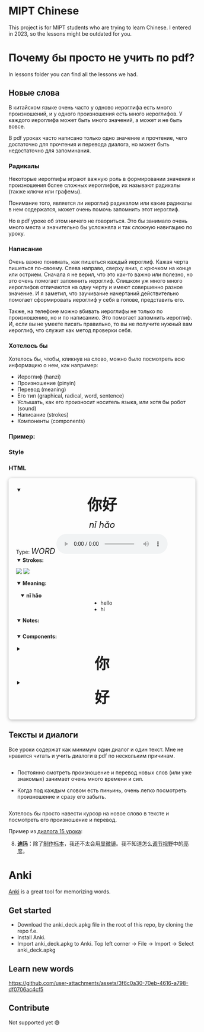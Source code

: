 # MIPT Chinese

This project is for MIPT students who are trying to learn Chinese.
I entered in 2023, so the lessons might be outdated for you.

# Почему бы просто не учить по pdf?

In lessons folder you can find all the lessons we had.

## Новые слова

В китайском языке очень часто у одново иероглифа есть много произношений, и у
одного произношения есть много иероглифов.
У каждого иероглифа может быть много значений, а может и не быть вовсе.

В pdf уроках часто написано только одно значение и прочтение, чего достаточно
для прочтения и перевода диалога, но может быть недостаточно для запоминания.

### Радикалы

Некоторые иероглифы играют важную роль в формировании значения и произношения
более сложных иероглифов, их называют радикалы (также ключи или графемы).

Понимание того, является ли иероглиф радикалом или какие радикалы в нем
содержатся, может очень помочь запомнить этот иероглиф.

Но в pdf уроке об этом ничего не говориться. Это бы занимало очень много места
и значительно бы усложняла и так сложную навигацию по уроку.

### Написание

Очень важно понимать, как пишеться каждый иероглиф.
Кажая черта пишеться по-своему. Слева направо, сверху вниз, с крючком на конце или острием.
Сначала я не верил, что это как-то важно или полезно, но это очень помогает запомнить иероглиф.
Слишком уж много много иероглифов отличаются на одну черту и имеют совершенно разное значение.
И я заметил, что заучивание начертаний действительно помогает сформировать иероглиф у себя в голове, представить его.

Также, на телефоне можно вбивать иероглифы не только по произношению, но и по написанию.
Это помогает запомнить иероглиф. И, если вы не умеете писать правильно, то вы не получите нужный вам иероглиф, что служит как метод проверки себя.

### Хотелось бы

Хотелось бы, чтобы, кликнув на слово, можно было посмотреть всю информацию о нем, как например:

- Иероглиф (hanzi)
- Произношение (pinyin)
- Перевод (meaning)
- Его тип (graphical, radical, word, sentence)
- Услышать, как его произносит носитель языка, или хотя бы робот (sound)
- Написание (strokes)
- Компоненты (components)

### Пример:

### Style

<style>
summary {
  cursor: pointer;
  font-weight: bold; /* Bold text for summary */
  /*color: #333; /* Darker text color */
  padding: 3px;
  border-radius: 5px; /* Rounded corners */
  outline: none; /* Remove focus outline */
}

summary:hover {
  background-color: #007bff; /* Blue background on hover */
  color: white; /* White text on hover */
}

.title {
  font-size: 2rem;
  margin-bottom: 10px;
  text-align: center;
}

.info {
  border-radius: 8px; /* Rounded corners */
  padding: 20px; /* Padding inside cards */
  margin-bottom: 20px; /* Space between cards */
  box-shadow: 0 2px 10px rgba(0, 0, 0, 0.3); /* Shadow for depth */
}

.hanzi {
  font-size: 2.5rem; /* Large size for Hanzi */
  display: block; /* Display on new line */
  text-align: center; /* Center the Hanzi */
}

.front-meaning {
  font-size: 2rem;
  display: block;
  text-align: center;
}

ul {
  display: table;
  margin: 0 auto;
}

.notes2 {
  position: relative;
  top: 5px;
  color: #18adab;
  font-size: 16px;
  width: auto;
  padding-top: 0px;
  padding-left: 20px;
  padding-bottom: 5px;
  padding-right: 20px;
  margin-bottom: 5px;
}

.front-hints {
}

.notes {
}

.pinyin {
  font-size: 1.5rem; /* Big size for pinyin */
  font-style: italic; /* Italicize pinyin */
  /* color: #555; /* Slightly lighter color */
  text-align: center; /* Center the pinyin */
  margin: 10px 0;
}

.hanzi-type {
  font-size: 1.3rem; /* Big size for pinyin */
  font-style: italic; /* Italicize pinyin */
}

.sound {
  display: inline; /* or inline-block */
}

.meaning {
}

.meaning-item {
  padding: 10px; /* Padding for meanings */
  /* background-color: #f7f7f7; /* Light gray background */
  border-radius: 4px; /* Rounded corners */
}

/* Image Styling */
.animated-gif {
  width: 100px; /* Fixed width for gifs */
  height: auto; /* Maintain aspect ratio */
  margin: 10px auto; /* Centering */
}

/* Components Container */
.components {
  margin-top: 20px; /* Space above components */
  display: flex;
  flex-direction: column; /* Vertical alignment */
}

.components-item {
  margin: 10px 0; /* Vertical space between components */
}

/* Responsive Styles */
@media (max-width: 600px) {
  .hanzi {
    font-size: 2.5rem; /* Smaller size on small screens */
  }
  .pinyin {
    font-size: 1.2rem; /* Responsive size */
  }
  .info {
    padding: 15px; /* Less padding on smaller screens */
  }
}

#images {
  white-space: nowrap;
}
</style>

### HTML

<details class="info" open>
  <summary>
    <span class="hanzi">你好</span>
  </summary>
  <div class="pinyin">nǐ hǎo</div>
  <span class="hanzi-type-block"
    >Type:
    <span class="hanzi-type">WORD</span>
  </span>
  <span class="sound"
    ><audio controls="" src="assets/你好-sound.mp3"></audio
  ></span>
  <details class="strokes" open>
    <summary>Strokes:</summary>
    <div>
      <img class="animated-gif" src="assets/你-strokes.gif" />
      <img class="animated-gif" src="assets/好-strokes.gif" />
    </div>
  </details>
  <details class="meaning" open>
    <summary>Meaning:</summary>
    <div>
      <details class="meaning-item" open="">
        <summary>nǐ hǎo</summary>
        <ul>
          <li>hello</li>
          <li>hi</li>
        </ul>
      </details>
    </div>
  </details>
  <details class="notes" open>
    <summary>Notes:</summary>
  </details>
  <details class="components" open>
    <summary>Components:</summary>
    <div>
      <details class="components-item">
        <summary>
          <span class="hanzi">你</span>
        </summary>
        <div class="pinyin">nǐ</div>
        <span class="hanzi-type-block"
          >Type:
          <span class="hanzi-type">WORD</span>
        </span>
        <span class="sound"
          ><audio controls="" src="assets/你-sound.mp3"></audio
        ></span>
        <details class="strokes" open>
          <summary>Strokes:</summary>
          <div>
            <img class="animated-gif" src="assets/你-strokes.gif" />
          </div>
        </details>
        <details class="meaning" open>
          <summary>Meaning:</summary>
          <div>
            <details class="meaning-item" open="">
              <summary>nǐ</summary>
              <ul>
                <li>you (informal, as opposed to courteous 您[nin2])</li>
              </ul>
            </details>
          </div>
        </details>
        <details class="notes" open>
          <summary>Notes:</summary>
        </details>
        <details class="components" open>
          <summary>Components:</summary>
          <div>
            <details class="components-item">
              <summary>
                <span class="hanzi">亻</span>
              </summary>
              <div class="pinyin">rén</div>
              <span class="hanzi-type-block"
                >Type:
                <span class="hanzi-type">RADICAL</span>
              </span>
              <span class="sound"
                ><audio controls="" src="assets/亻-sound.mp3"></audio
              ></span>
              <details class="strokes" open>
                <summary>Strokes:</summary>
                <div>
                  <img class="animated-gif" src="assets/亻-strokes.gif" />
                </div>
              </details>
              <details class="meaning" open>
                <summary>Meaning:</summary>
                <div>
                  <details class="meaning-item" open="">
                    <summary>1</summary>
                    <ul>
                      <li>human</li>
                    </ul>
                  </details>
                </div>
              </details>
              <details class="notes" open>
                <summary>Notes:</summary>
              </details>
              <details class="components" open>
                <summary>Components:</summary>
                <div>
                  <details class="components-item">
                    <summary>
                      <span class="hanzi">㇒</span>
                    </summary>
                    <div class="pinyin">㇒</div>
                    <span class="hanzi-type-block"
                      >Type:
                      <span class="hanzi-type">GRAPHICAL</span>
                    </span>
                    <span class="sound"
                      ><audio controls="" src="assets/㇒-sound.mp3"></audio
                    ></span>
                    <details class="strokes" open>
                      <summary>Strokes:</summary>
                      <div>
                        <img class="animated-gif" src="assets/㇒-strokes.gif" />
                      </div>
                    </details>
                    <details class="meaning" open>
                      <summary>Meaning:</summary>
                      <div></div>
                    </details>
                    <details class="notes" open>
                      <summary>Notes:</summary>
                    </details>
                    <details class="components" open>
                      <summary>Components:</summary>
                      <div></div>
                    </details>
                  </details>
                  <details class="components-item">
                    <summary>
                      <span class="hanzi">丨</span>
                    </summary>
                    <div class="pinyin">gǔn</div>
                    <span class="hanzi-type-block"
                      >Type:
                      <span class="hanzi-type">RADICAL</span>
                    </span>
                    <span class="sound"
                      ><audio controls="" src="assets/丨-sound.mp3"></audio
                    ></span>
                    <details class="strokes" open>
                      <summary>Strokes:</summary>
                      <div>
                        <img class="animated-gif" src="assets/丨-strokes.gif" />
                      </div>
                    </details>
                    <details class="meaning" open>
                      <summary>Meaning:</summary>
                      <div>
                        <details class="meaning-item" open="">
                          <summary>1</summary>
                          <ul>
                            <li>line</li>
                          </ul>
                        </details>
                      </div>
                    </details>
                    <details class="notes" open>
                      <summary>Notes:</summary>
                    </details>
                    <details class="components" open>
                      <summary>Components:</summary>
                      <div></div>
                    </details>
                  </details>
                </div>
              </details>
            </details>
            <details class="components-item">
              <summary>
                <span class="hanzi">尔</span>
              </summary>
              <div class="pinyin">ěr</div>
              <span class="hanzi-type-block"
                >Type:
                <span class="hanzi-type">WORD</span>
              </span>
              <span class="sound"
                ><audio controls="" src="assets/尔-sound.mp3"></audio
              ></span>
              <details class="strokes" open>
                <summary>Strokes:</summary>
                <div>
                  <img class="animated-gif" src="assets/尔-strokes.gif" />
                </div>
              </details>
              <details class="meaning" open>
                <summary>Meaning:</summary>
                <div>
                  <details class="meaning-item" open="">
                    <summary>ěr</summary>
                    <ul>
                      <li>variant of 爾|尔[er3]</li>
                    </ul>
                  </details>
                  <details class="meaning-item" open="">
                    <summary>ěr</summary>
                    <ul>
                      <li>thus</li>
                      <li>so</li>
                      <li>like that</li>
                      <li>you</li>
                      <li>thou</li>
                    </ul>
                  </details>
                </div>
              </details>
              <details class="notes" open>
                <summary>Notes:</summary>
              </details>
              <details class="components" open>
                <summary>Components:</summary>
                <div>
                  <details class="components-item">
                    <summary>
                      <span class="hanzi">小</span>
                    </summary>
                    <div class="pinyin">xiǎo</div>
                    <span class="hanzi-type-block"
                      >Type:
                      <span class="hanzi-type">RADICAL</span>
                    </span>
                    <span class="sound"
                      ><audio controls="" src="assets/小-sound.mp3"></audio
                    ></span>
                    <details class="strokes" open>
                      <summary>Strokes:</summary>
                      <div>
                        <img class="animated-gif" src="assets/小-strokes.gif" />
                      </div>
                    </details>
                    <details class="meaning" open>
                      <summary>Meaning:</summary>
                      <div>
                        <details class="meaning-item" open="">
                          <summary>1</summary>
                          <ul>
                            <li>small</li>
                          </ul>
                        </details>
                      </div>
                    </details>
                    <details class="notes" open>
                      <summary>Notes:</summary>
                    </details>
                    <details class="components" open>
                      <summary>Components:</summary>
                      <div>
                        <details class="components-item">
                          <summary>
                            <span class="hanzi">亅</span>
                          </summary>
                          <div class="pinyin">jué</div>
                          <span class="hanzi-type-block"
                            >Type:
                            <span class="hanzi-type">RADICAL</span>
                          </span>
                          <span class="sound"
                            ><audio
                              controls=""
                              src="assets/亅-sound.mp3"
                            ></audio
                          ></span>
                          <details class="strokes" open>
                            <summary>Strokes:</summary>
                            <div>
                              <img
                                class="animated-gif"
                                src="assets/亅-strokes.gif"
                              />
                            </div>
                          </details>
                          <details class="meaning" open>
                            <summary>Meaning:</summary>
                            <div>
                              <details class="meaning-item" open="">
                                <summary>1</summary>
                                <ul>
                                  <li>hook</li>
                                </ul>
                              </details>
                            </div>
                          </details>
                          <details class="notes" open>
                            <summary>Notes:</summary>
                          </details>
                          <details class="components" open>
                            <summary>Components:</summary>
                            <div></div>
                          </details>
                        </details>
                        <details class="components-item">
                          <summary>
                            <span class="hanzi">八</span>
                          </summary>
                          <div class="pinyin">[ bā | bá ]</div>
                          <span class="hanzi-type-block"
                            >Type:
                            <span class="hanzi-type">RADICAL</span>
                          </span>
                          <span class="sound"
                            ><audio
                              controls=""
                              src="assets/八-sound.mp3"
                            ></audio
                          ></span>
                          <details class="strokes" open>
                            <summary>Strokes:</summary>
                            <div>
                              <img
                                class="animated-gif"
                                src="assets/八-strokes.gif"
                              />
                            </div>
                          </details>
                          <details class="meaning" open>
                            <summary>Meaning:</summary>
                            <div>
                              <details class="meaning-item" open="">
                                <summary>1</summary>
                                <ul>
                                  <li>eight</li>
                                  <li>divide</li>
                                </ul>
                              </details>
                            </div>
                          </details>
                          <details class="notes" open>
                            <summary>Notes:</summary>
                          </details>
                          <details class="components" open>
                            <summary>Components:</summary>
                            <div>
                              <details class="components-item">
                                <summary>
                                  <span class="hanzi">㇒</span>
                                </summary>
                                <div class="pinyin">㇒</div>
                                <span class="hanzi-type-block"
                                  >Type:
                                  <span class="hanzi-type">GRAPHICAL</span>
                                </span>
                                <span class="sound"
                                  ><audio
                                    controls=""
                                    src="assets/㇒-sound.mp3"
                                  ></audio
                                ></span>
                                <details class="strokes" open>
                                  <summary>Strokes:</summary>
                                  <div>
                                    <img
                                      class="animated-gif"
                                      src="assets/㇒-strokes.gif"
                                    />
                                  </div>
                                </details>
                                <details class="meaning" open>
                                  <summary>Meaning:</summary>
                                  <div></div>
                                </details>
                                <details class="notes" open>
                                  <summary>Notes:</summary>
                                </details>
                                <details class="components" open>
                                  <summary>Components:</summary>
                                  <div></div>
                                </details>
                              </details>
                            </div>
                          </details>
                        </details>
                      </div>
                    </details>
                  </details>
                  <details class="components-item">
                    <summary>
                      <span class="hanzi">⺈</span>
                    </summary>
                    <div class="pinyin">⺈</div>
                    <span class="hanzi-type-block"
                      >Type:
                      <span class="hanzi-type">RADICAL</span>
                    </span>
                    <span class="sound"
                      ><audio controls="" src="assets/⺈-sound.mp3"></audio
                    ></span>
                    <details class="strokes" open>
                      <summary>Strokes:</summary>
                      <div>
                        <img class="animated-gif" src="assets/⺈-strokes.gif" />
                      </div>
                    </details>
                    <details class="meaning" open>
                      <summary>Meaning:</summary>
                      <div>
                        <details class="meaning-item" open="">
                          <summary>1</summary>
                          <ul>
                            <li>knife</li>
                          </ul>
                        </details>
                      </div>
                    </details>
                    <details class="notes" open>
                      <summary>Notes:</summary>
                    </details>
                    <details class="components" open>
                      <summary>Components:</summary>
                      <div>
                        <details class="components-item">
                          <summary>
                            <span class="hanzi">勹</span>
                          </summary>
                          <div class="pinyin">bāo</div>
                          <span class="hanzi-type-block"
                            >Type:
                            <span class="hanzi-type">RADICAL</span>
                          </span>
                          <span class="sound"
                            ><audio
                              controls=""
                              src="assets/勹-sound.mp3"
                            ></audio
                          ></span>
                          <details class="strokes" open>
                            <summary>Strokes:</summary>
                            <div>
                              <img
                                class="animated-gif"
                                src="assets/勹-strokes.gif"
                              />
                            </div>
                          </details>
                          <details class="meaning" open>
                            <summary>Meaning:</summary>
                            <div>
                              <details class="meaning-item" open="">
                                <summary>1</summary>
                                <ul>
                                  <li>wrap</li>
                                </ul>
                              </details>
                            </div>
                          </details>
                          <details class="notes" open>
                            <summary>Notes:</summary>
                          </details>
                          <details class="components" open>
                            <summary>Components:</summary>
                            <div>
                              <details class="components-item">
                                <summary>
                                  <span class="hanzi">㇒</span>
                                </summary>
                                <div class="pinyin">㇒</div>
                                <span class="hanzi-type-block"
                                  >Type:
                                  <span class="hanzi-type">GRAPHICAL</span>
                                </span>
                                <span class="sound"
                                  ><audio
                                    controls=""
                                    src="assets/㇒-sound.mp3"
                                  ></audio
                                ></span>
                                <details class="strokes" open>
                                  <summary>Strokes:</summary>
                                  <div>
                                    <img
                                      class="animated-gif"
                                      src="assets/㇒-strokes.gif"
                                    />
                                  </div>
                                </details>
                                <details class="meaning" open>
                                  <summary>Meaning:</summary>
                                  <div></div>
                                </details>
                                <details class="notes" open>
                                  <summary>Notes:</summary>
                                </details>
                                <details class="components" open>
                                  <summary>Components:</summary>
                                  <div></div>
                                </details>
                              </details>
                              <details class="components-item">
                                <summary>
                                  <span class="hanzi">㇆</span>
                                </summary>
                                <div class="pinyin">㇆</div>
                                <span class="hanzi-type-block"
                                  >Type:
                                  <span class="hanzi-type">GRAPHICAL</span>
                                </span>
                                <span class="sound"
                                  ><audio
                                    controls=""
                                    src="assets/㇆-sound.mp3"
                                  ></audio
                                ></span>
                                <details class="strokes" open>
                                  <summary>Strokes:</summary>
                                  <div>
                                    <img
                                      class="animated-gif"
                                      src="assets/㇆-strokes.gif"
                                    />
                                  </div>
                                </details>
                                <details class="meaning" open>
                                  <summary>Meaning:</summary>
                                  <div></div>
                                </details>
                                <details class="notes" open>
                                  <summary>Notes:</summary>
                                </details>
                                <details class="components" open>
                                  <summary>Components:</summary>
                                  <div></div>
                                </details>
                              </details>
                            </div>
                          </details>
                        </details>
                      </div>
                    </details>
                  </details>
                </div>
              </details>
            </details>
          </div>
        </details>
      </details>
      <details class="components-item">
        <summary>
          <span class="hanzi">好</span>
        </summary>
        <div class="pinyin">[ hǎo | hào ]</div>
        <span class="hanzi-type-block"
          >Type:
          <span class="hanzi-type">WORD</span>
        </span>
        <span class="sound"
          ><audio controls="" src="assets/好-sound.mp3"></audio
        ></span>
        <details class="strokes" open>
          <summary>Strokes:</summary>
          <div>
            <img class="animated-gif" src="assets/好-strokes.gif" />
          </div>
        </details>
        <details class="meaning" open>
          <summary>Meaning:</summary>
          <div>
            <details class="meaning-item" open="">
              <summary>hǎo</summary>
              <ul>
                <li>good</li>
                <li>well</li>
                <li>proper</li>
                <li>good to</li>
                <li>easy to</li>
                <li>very</li>
                <li>so</li>
                <li>(suffix indicating completion or readiness)</li>
                <li>(of two people) close</li>
                <li>on intimate terms</li>
                <li>(after a personal pronoun) hello</li>
              </ul>
            </details>
            <details class="meaning-item" open="">
              <summary>hào</summary>
              <ul>
                <li>to be fond of</li>
                <li>to have a tendency to</li>
                <li>to be prone to</li>
              </ul>
            </details>
          </div>
        </details>
        <details class="notes" open>
          <summary>Notes:</summary>
        </details>
        <details class="components" open>
          <summary>Components:</summary>
          <div>
            <details class="components-item">
              <summary>
                <span class="hanzi">女</span>
              </summary>
              <div class="pinyin">[ nǚ | nǜ | rǔ ]</div>
              <span class="hanzi-type-block"
                >Type:
                <span class="hanzi-type">RADICAL</span>
              </span>
              <span class="sound"
                ><audio controls="" src="assets/女-sound.mp3"></audio
              ></span>
              <details class="strokes" open>
                <summary>Strokes:</summary>
                <div>
                  <img class="animated-gif" src="assets/女-strokes.gif" />
                </div>
              </details>
              <details class="meaning" open>
                <summary>Meaning:</summary>
                <div>
                  <details class="meaning-item" open="">
                    <summary>1</summary>
                    <ul>
                      <li>woman</li>
                    </ul>
                  </details>
                </div>
              </details>
              <details class="notes" open>
                <summary>Notes:</summary>
              </details>
              <details class="components" open>
                <summary>Components:</summary>
                <div>
                  <details class="components-item">
                    <summary>
                      <span class="hanzi">㇛</span>
                    </summary>
                    <div class="pinyin">㇛</div>
                    <span class="hanzi-type-block"
                      >Type:
                      <span class="hanzi-type">GRAPHICAL</span>
                    </span>
                    <span class="sound"
                      ><audio controls="" src="assets/㇛-sound.mp3"></audio
                    ></span>
                    <details class="strokes" open>
                      <summary>Strokes:</summary>
                      <div>
                        <img class="animated-gif" src="assets/㇛-strokes.gif" />
                      </div>
                    </details>
                    <details class="meaning" open>
                      <summary>Meaning:</summary>
                      <div></div>
                    </details>
                    <details class="notes" open>
                      <summary>Notes:</summary>
                    </details>
                    <details class="components" open>
                      <summary>Components:</summary>
                      <div></div>
                    </details>
                  </details>
                  <details class="components-item">
                    <summary>
                      <span class="hanzi">丆</span>
                    </summary>
                    <div class="pinyin">hǎn</div>
                    <span class="hanzi-type-block"
                      >Type:
                      <span class="hanzi-type">WORD</span>
                    </span>
                    <span class="sound"
                      ><audio controls="" src="assets/丆-sound.mp3"></audio
                    ></span>
                    <details class="strokes" open>
                      <summary>Strokes:</summary>
                      <div>
                        <img class="animated-gif" src="assets/丆-strokes.gif" />
                      </div>
                    </details>
                    <details class="meaning" open>
                      <summary>Meaning:</summary>
                      <div>
                        <details class="meaning-item" open="">
                          <summary>xx</summary>
                          <ul>
                            <li>
                              one of the characters used in kwukyel (phonetic
                              &quot;myeon&quot;), an ancient Korean writing
                              system
                            </li>
                          </ul>
                        </details>
                      </div>
                    </details>
                    <details class="notes" open>
                      <summary>Notes:</summary>
                    </details>
                    <details class="components" open>
                      <summary>Components:</summary>
                      <div>
                        <details class="components-item">
                          <summary>
                            <span class="hanzi">一</span>
                          </summary>
                          <div class="pinyin">[ yī | yí | yì ]</div>
                          <span class="hanzi-type-block"
                            >Type:
                            <span class="hanzi-type">RADICAL</span>
                          </span>
                          <span class="sound"
                            ><audio
                              controls=""
                              src="assets/一-sound.mp3"
                            ></audio
                          ></span>
                          <details class="strokes" open>
                            <summary>Strokes:</summary>
                            <div>
                              <img
                                class="animated-gif"
                                src="assets/一-strokes.gif"
                              />
                            </div>
                          </details>
                          <details class="meaning" open>
                            <summary>Meaning:</summary>
                            <div>
                              <details class="meaning-item" open="">
                                <summary>1</summary>
                                <ul>
                                  <li>one</li>
                                </ul>
                              </details>
                            </div>
                          </details>
                          <details class="notes" open>
                            <summary>Notes:</summary>
                          </details>
                          <details class="components" open>
                            <summary>Components:</summary>
                            <div></div>
                          </details>
                        </details>
                        <details class="components-item">
                          <summary>
                            <span class="hanzi">丿</span>
                          </summary>
                          <div class="pinyin">[ piě | yì ]</div>
                          <span class="hanzi-type-block"
                            >Type:
                            <span class="hanzi-type">RADICAL</span>
                          </span>
                          <span class="sound"
                            ><audio
                              controls=""
                              src="assets/丿-sound.mp3"
                            ></audio
                          ></span>
                          <details class="strokes" open>
                            <summary>Strokes:</summary>
                            <div>
                              <img
                                class="animated-gif"
                                src="assets/丿-strokes.gif"
                              />
                            </div>
                          </details>
                          <details class="meaning" open>
                            <summary>Meaning:</summary>
                            <div>
                              <details class="meaning-item" open="">
                                <summary>1</summary>
                                <ul>
                                  <li>bend</li>
                                </ul>
                              </details>
                            </div>
                          </details>
                          <details class="notes" open>
                            <summary>Notes:</summary>
                          </details>
                          <details class="components" open>
                            <summary>Components:</summary>
                            <div></div>
                          </details>
                        </details>
                      </div>
                    </details>
                  </details>
                </div>
              </details>
            </details>
            <details class="components-item">
              <summary>
                <span class="hanzi">子</span>
              </summary>
              <div class="pinyin">[ zi | zǐ ]</div>
              <span class="hanzi-type-block"
                >Type:
                <span class="hanzi-type">RADICAL</span>
              </span>
              <span class="sound"
                ><audio controls="" src="assets/子-sound.mp3"></audio
              ></span>
              <details class="strokes" open>
                <summary>Strokes:</summary>
                <div>
                  <img class="animated-gif" src="assets/子-strokes.gif" />
                </div>
              </details>
              <details class="meaning" open>
                <summary>Meaning:</summary>
                <div>
                  <details class="meaning-item" open="">
                    <summary>1</summary>
                    <ul>
                      <li>child</li>
                    </ul>
                  </details>
                </div>
              </details>
              <details class="notes" open>
                <summary>Notes:</summary>
              </details>
              <details class="components" open>
                <summary>Components:</summary>
                <div>
                  <details class="components-item">
                    <summary>
                      <span class="hanzi">一</span>
                    </summary>
                    <div class="pinyin">[ yī | yí | yì ]</div>
                    <span class="hanzi-type-block"
                      >Type:
                      <span class="hanzi-type">RADICAL</span>
                    </span>
                    <span class="sound"
                      ><audio controls="" src="assets/一-sound.mp3"></audio
                    ></span>
                    <details class="strokes" open>
                      <summary>Strokes:</summary>
                      <div>
                        <img class="animated-gif" src="assets/一-strokes.gif" />
                      </div>
                    </details>
                    <details class="meaning" open>
                      <summary>Meaning:</summary>
                      <div>
                        <details class="meaning-item" open="">
                          <summary>1</summary>
                          <ul>
                            <li>one</li>
                          </ul>
                        </details>
                      </div>
                    </details>
                    <details class="notes" open>
                      <summary>Notes:</summary>
                    </details>
                    <details class="components" open>
                      <summary>Components:</summary>
                      <div></div>
                    </details>
                  </details>
                  <details class="components-item">
                    <summary>
                      <span class="hanzi">了</span>
                    </summary>
                    <div class="pinyin">[ le | liǎo | liào ]</div>
                    <span class="hanzi-type-block"
                      >Type:
                      <span class="hanzi-type">WORD</span>
                    </span>
                    <span class="sound"
                      ><audio controls="" src="assets/了-sound.mp3"></audio
                    ></span>
                    <details class="strokes" open>
                      <summary>Strokes:</summary>
                      <div>
                        <img class="animated-gif" src="assets/了-strokes.gif" />
                      </div>
                    </details>
                    <details class="meaning" open>
                      <summary>Meaning:</summary>
                      <div>
                        <details class="meaning-item" open="">
                          <summary>le</summary>
                          <ul>
                            <li>(completed action marker)</li>
                            <li>
                              (modal particle indicating change of state,
                              situation now)
                            </li>
                            <li>
                              (modal particle intensifying preceding clause)
                            </li>
                          </ul>
                        </details>
                        <details class="meaning-item" open="">
                          <summary>liǎo</summary>
                          <ul>
                            <li>to finish</li>
                            <li>to achieve</li>
                            <li>variant of 瞭|了[liao3]</li>
                            <li>to understand clearly</li>
                          </ul>
                        </details>
                        <details class="meaning-item" open="">
                          <summary>liǎo</summary>
                          <ul>
                            <li>(of eyes) bright</li>
                            <li>clear-sighted</li>
                            <li>to understand clearly</li>
                          </ul>
                        </details>
                        <details class="meaning-item" open="">
                          <summary>liào</summary>
                          <ul>
                            <li>unofficial variant of 瞭[liao4]</li>
                          </ul>
                        </details>
                      </div>
                    </details>
                    <details class="notes" open>
                      <summary>Notes:</summary>
                    </details>
                    <details class="components" open>
                      <summary>Components:</summary>
                      <div>
                        <details class="components-item">
                          <summary>
                            <span class="hanzi">亅</span>
                          </summary>
                          <div class="pinyin">jué</div>
                          <span class="hanzi-type-block"
                            >Type:
                            <span class="hanzi-type">RADICAL</span>
                          </span>
                          <span class="sound"
                            ><audio
                              controls=""
                              src="assets/亅-sound.mp3"
                            ></audio
                          ></span>
                          <details class="strokes" open>
                            <summary>Strokes:</summary>
                            <div>
                              <img
                                class="animated-gif"
                                src="assets/亅-strokes.gif"
                              />
                            </div>
                          </details>
                          <details class="meaning" open>
                            <summary>Meaning:</summary>
                            <div>
                              <details class="meaning-item" open="">
                                <summary>1</summary>
                                <ul>
                                  <li>hook</li>
                                </ul>
                              </details>
                            </div>
                          </details>
                          <details class="notes" open>
                            <summary>Notes:</summary>
                          </details>
                          <details class="components" open>
                            <summary>Components:</summary>
                            <div></div>
                          </details>
                        </details>
                        <details class="components-item">
                          <summary>
                            <span class="hanzi">㇇</span>
                          </summary>
                          <div class="pinyin">㇇</div>
                          <span class="hanzi-type-block"
                            >Type:
                            <span class="hanzi-type">GRAPHICAL</span>
                          </span>
                          <span class="sound"
                            ><audio
                              controls=""
                              src="assets/㇇-sound.mp3"
                            ></audio
                          ></span>
                          <details class="strokes" open>
                            <summary>Strokes:</summary>
                            <div>
                              <img
                                class="animated-gif"
                                src="assets/㇇-strokes.gif"
                              />
                            </div>
                          </details>
                          <details class="meaning" open>
                            <summary>Meaning:</summary>
                            <div></div>
                          </details>
                          <details class="notes" open>
                            <summary>Notes:</summary>
                          </details>
                          <details class="components" open>
                            <summary>Components:</summary>
                            <div></div>
                          </details>
                        </details>
                      </div>
                    </details>
                  </details>
                </div>
              </details>
            </details>
          </div>
        </details>
      </details>
    </div>
  </details>
</details>

## Тексты и диалоги

Все уроки содержат как минимум один диалог и один текст.
Мне не нравится читать и учить диалоги в pdf по нескольким причинам.

- Постоянно смотреть произношение и перевод новых слов (или уже знакомых) занимает очень много времени и сил.

- Когда под каждым словом есть пиньинь, очень легко посмотреть произношение и сразу его забыть.

Хотелось бы просто навести курсор на новое слово в тексте и посмотреть его произношение и перевод.

Пример из [диалога 15 урока](lessons/lesson_15/dialogue1.md):

8. <b><u>迪玛</u></b>：除了<abbr title='zhìzuò - вырабатывать; производить'>制作</abbr><abbr title='biāoběn - образец, модель, экспонат / препарат'>标本</abbr>，我还不太会用<abbr title='xiǎnwēijìng - микроскоп'>显微镜</abbr>。我不知道怎么<abbr title='tiáojié - регулировать, настраивать'>调节</abbr><abbr title='shìyě - обзор, поле зрения'>视野</abbr>中的<abbr title='liàngdù - физ. яркость; блеск, освещение'>亮度</abbr>。

# Anki

[Anki](https://apps.ankiweb.net/) is a great tool for memorizing words.

## Get started

- Download the anki_deck.apkg file in the root of this repo, by cloning the repo f.e.
- Install Anki.
- Import anki_deck.apkg to Anki.
  Top left corner → File → Import → Select anki_deck.apkg

## Learn new words

https://github.com/user-attachments/assets/3f6c0a30-70eb-4616-a798-df0706ac4cf5

## Contribute

Not supported yet 😅
